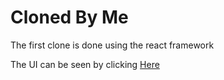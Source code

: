 <h1> Cloned By Me</h1>
<p>The first clone is done using the react framework </p>
<p> The UI can be seen by clicking <a href= "https://clone1react.pages.dev/" target="_blank">Here</a>
